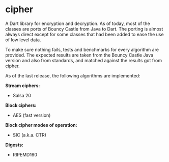 cipher
======

A Dart library for encryption and decryption. As of today, most of the classes 
are ports of Bouncy Castle from Java to Dart. The porting is almost always 
direct except for some classes that had been added to ease the use of low level 
data.

To make sure nothing fails, tests and benchmarks for every algorithm are 
provided. The expected results are taken from the Bouncy Castle Java version 
and also from standards, and matched against the results got from cipher.

As of the last release, the following algorithms are implemented:


**Stream ciphers:**
  * Salsa 20


**Block ciphers:**
  * AES (fast version)


**Block cipher modes of operation:**
  * SIC (a.k.a. CTR)


**Digests:**
  * RIPEMD160
